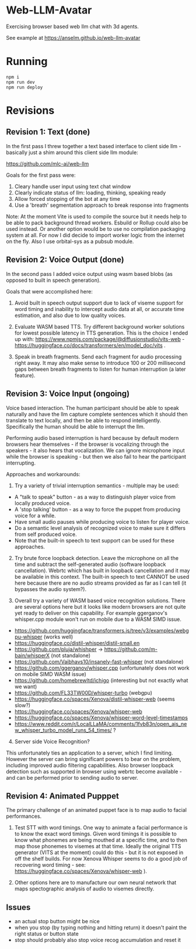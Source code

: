 # Web-LLM-Avatar

Exercising browser based web llm chat with 3d agents.

See example at https://anselm.github.io/web-llm-avatar

# Running

```
npm i
npm run dev
npm run deploy
```

# Revisions

## Revision 1: Text (done)

In the first pass I threw together a text based interface to client side llm - basically just a shim around this client side llm module:

  https://github.com/mlc-ai/web-llm

Goals for the first pass were:

1) Cleary handle user input using text chat window
2) Clearly indicate status of llm: loading, thinking, speaking ready
3) Allow forced stopping of the bot at any time
4) Use a 'breath' segmentation approach to break response into fragments

Note: At the moment Vite is used to compile the source but it needs help to be able to pack background thread workers. Esbuild or Rollup could also be used instead. Or another option would be to use no compilation packaging system at all. For now I did decide to import worker logic from the internet on the fly. Also I use orbital-sys as a pubsub module.

## Revision 2: Voice Output (done)

In the second pass I added voice output using wasm based blobs (as opposed to built in speech generation).

Goals that were accomplished here:

1) Avoid built in speech output support due to lack of viseme support for word timing and inability to intercept audio data at all, or accurate time estimation, and also due to low quality voices.

2) Evaluate WASM based TTS. Try different background worker solutions for lowest possible latency in TTS generation. This is the choice I ended up with: https://www.npmjs.com/package/@diffusionstudio/vits-web - https://huggingface.co/docs/transformers/en/model_doc/vits . 

3) Speak in breath fragments. Send each fragment for audio processing right away. It may also make sense to introduce 100 or 200 millisecond gaps between breath fragments to listen for human interruption (a later feature).

## Revision 3: Voice Input (ongoing)

Voice based interaction. The human participant should be able to speak naturally and have the llm capture complete sentences which it should then translate to text locally, and then be able to respond intelligently. Specifically the human should be able to interrupt the llm.

Performing audio based interruption is hard because by default modern browsers hear themselves - if the browser is vocalizing through the speakers - it also hears that vocalization. We can ignore microphone input while the browser is speaking - but then we also fail to hear the participant interrupting.

Approaches and workarounds:

1) Try a variety of trivial interruption semantics - multiple may be used:

- A "talk to speak" button - as a way to distinguish player voice from locally produced voice.
- A 'stop talking' button - as a way to force the puppet from producing voice for a while.
- Have small audio pauses while producing voice to listen for player voice.
- Do a semantic level analysis of recognized voice to make sure it differs from self produced voice.
- Note that the built-in speech to text support can be used for these approaches.

2) Try brute force loopback detection. Leave the microphone on all the time and subtract the self-generated audio (software loopback cancellation). Webrtc which has built in loopback cancellation and it may be available in this context. The built-in speech to text CANNOT be used here because there are no audio streams provided as far as I can tell (it bypasses the audio system?).

3) Overall try a variety of WASM based voice recognition solutions. There are several options here but it looks like modern browsers are not quite yet ready to deliver on this capability. For example ggerganov's whisper.cpp module won't run on mobile due to a WASM SIMD issue.

- https://github.com/huggingface/transformers.js/tree/v3/examples/webgpu-whisper (works well)
- https://huggingface.co/distil-whisper/distil-small.en
- https://github.com/pluja/whishper -> https://github.com/m-bain/whisperX (not standalone)
- https://github.com/Vaibhavs10/insanely-fast-whisper (not standalone)
- https://github.com/ggerganov/whisper.cpp (unfortunately does not work on mobile SIMD WASM issue)
- https://github.com/homebrewltd/ichigo (interesting but not exactly what we want)
- https://github.com/FL33TW00D/whisper-turbo (webgpu)
- https://huggingface.co/spaces/Xenova/distil-whisper-web (seems slow?)
- https://huggingface.co/spaces/Xenova/whisper-web
- https://huggingface.co/spaces/Xenova/whisper-word-level-timestamps
- https://www.reddit.com/r/LocalLLaMA/comments/1fvb83n/open_ais_new_whisper_turbo_model_runs_54_times/ ?

4) Server side Voice Recognition?

This unfortunately ties an application to a server, which I find limiting. However the server can bring significant powers to bear on the problem, including improved audio filtering capabilities. Also browser loopback detection such as supported in browser using webrtc become available - and can be performed prior to sending audio to server.

## Revision 4: Animated Pupppet

The primary challenge of an animated puppet face is to map audio to facial performances. 

1) Test STT with word timings. One way to animate a facial performance is to know the exact word timings. Given word timings it is possible to know what phonemes are being mouthed at a specific time, and to then map those phonemes to visemes at that time. Ideally the original TTS generator (VITS at the moment) could do this - but it is not exposed in off the shelf builds. For now Xenova Whisper seems to do a good job of recovering word timing - see: https://huggingface.co/spaces/Xenova/whisper-web ).

2) Other options here are to manufacture our own neural network that maps spectographic analysis of audio to visemes directly.

## Issues

- an actual stop button might be nice
- when you stop (by typing nothing and hitting return) it doesn't paint the right status or button state
- stop should probably also stop voice recog accumulation and reset it